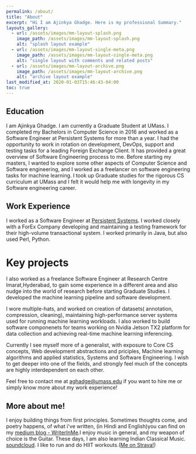 ```yaml
---
permalink: /about/
title: "About"
excerpt: "Hi I am Ajinkya Ghadge. Here is my professional Summary."
layouts_gallery:
  - url: /assets/images/mm-layout-splash.png
    image_path: /assets/images/mm-layout-splash.png
    alt: "splash layout example"
  - url: /assets/images/mm-layout-single-meta.png
    image_path: /assets/images/mm-layout-single-meta.png
    alt: "single layout with comments and related posts"
  - url: /assets/images/mm-layout-archive.png
    image_path: /assets/images/mm-layout-archive.png
    alt: "archive layout example"
last_modified_at: 2020-01-03T15:46:43-04:00
toc: true
---
```

## Education

I am Ajinkya Ghadge. I am currently a Graduate Student at UMass. I completed my Bachelors in Computer Science in 2016 and worked as a Software Engineer at Persistent Systems for more than a year. I had the opportunity to work in rotation on development, DevOps, support and testing tasks for a leading Foreign Exchange Client. It has provided a great overview of Software Engineering process to me. Before starting my masters, I wanted to explore some other aspects of Computer Science and Software engineering, and I worked as a freelancer on software engineering tasks for machine learning. I took up Graduate studies for the rigorous CS curriculum at UMass and I felt it would help me with longevity in my Software engineering career. 

## Work Experience

I worked as a Software Engineer at [Persistent Systems](https://www.persistent.com/media/press-releases/q1-fy19-results/). I worked closely with a ForEx Company developing and maintaining a testing framework for their high-volume transactional system. I worked primarily in Java, but also used Perl, Python. 

# Key projects

I also worked as a freelance Software Engineer at Research Centre Imarat,Hyderabad, to gain some experience in a different area and also nudge into the world of research before starting Graduate Studies. I developed the machine learning pipeline and software development. 

I wore multiple-hats, and worked on creation of datasets( annotation, compression, cleaning), maintaining high-performance server systems used for running machine learning workloads. I also worked to build software componenets for teams working on Nvidia Jetson TX2 platform for data collection and achieving real-time machine learning inferencing. 

Currently I see myself more of a generalist, with exposure to Core CS concepts, Web development abstractions and priciples, Machine learning algorithms and applied statistics, Systems and Software Engineering. I wish to get deeper into one of the fields, and strongly feel much of the concepts are highly interdependent on each other.


Feel free to contact me at [aghadge@umass.edu](mailto:aghadge@umass.edu) if you want to hire me or simply know more about my work experience!

## More about me!

I enjoy building things from first principles. Sometimes thoughts come, and poetry happens, of what i've written, (in Hindi and English)you can find on my [medium blog - WriterInMe](https://medium.com/writerinme/).I enjoy music in general, and my weapon of choice is the Guitar. These days, I am also learning Indian Classical Music. [soundcloud](https://soundcloud.com/ajinkya-ghadge-785378563). I like to run and do HIIT workouts.([Me on Strava!](https://www.strava.com/athletes/22013803))